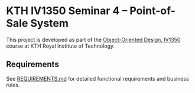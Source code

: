 # KTH IV1350 Seminar 4 – Point-of-Sale System

This project is developed as part of the [Object-Oriented Design, IV1350](https://www.kth.se/student/kurser/kurs/IV1350) course at KTH Royal Institute of Technology.

## Requirements

See [REQUIREMENTS.md](REQUIREMENTS.md) for detailed functional requirements and business rules.
